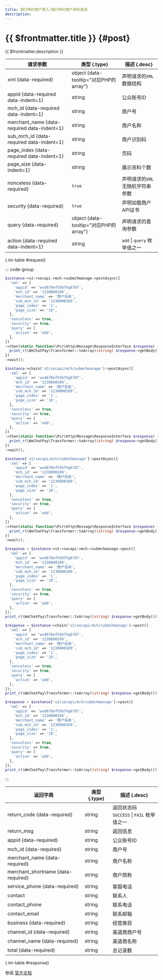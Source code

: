 ```yaml
---
title: 银行特约商户录入/银行特约商户资料查询
description: 
---
```


# {{ $frontmatter.title }} {#post}

{{ $frontmatter.description }}

| 请求参数 | 类型 {.type} | 描述 {.desc}
| --- | --- | ---
| xml {data-required} | object {data-tooltip="对应PHP的array"} | 声明请求的`XML`数据结构
| appid {data-required data-indent=1} | string | 公众账号ID
| mch_id {data-required data-indent=1} | string | 商户号
| merchant_name {data-required data-indent=1} | string | 商户名称
| sub_mch_id {data-required data-indent=1} | string | 商户识别码
| page_index {data-required data-indent=1} | string | 页码
| page_size {data-indent=1} | string | 展示资料个数
| nonceless {data-required} | `true` | 声明请求的`XML`无随机字符串参数
| security {data-required} | `true` | 声明加载商户API证书
| query {data-required} | object {data-tooltip="对应PHP的array"} | 声明请求的查询参数
| action {data-required data-indent=1} | string | `add` \| `query` 枚举值之一

{.im-table #request}

::: code-group

```php [异步纯链式]
$instance->v2->secapi->mch->submchmanage->postAsync([
  'xml' => [
    'appid' => 'wxd678efh567hg6787',
    'mch_id' => '1230000109',
    'merchant_name' => '商户名称',
    'sub_mch_id' => '1230000109',
    'page_index' => '1',
    'page_size' => '10',
  ],
  'nonceless' => true,
  'security' => true,
  'query' => [
    'action' => 'add',
  ],
])
->then(static function(\Psr\Http\Message\ResponseInterface $response) {
  print_r(\WeChatPay\Transformer::toArray((string) $response->getBody()));
})
->wait();
```

```php [异步声明式]
$instance->chain('v2/secapi/mch/submchmanage')->postAsync([
  'xml' => [
    'appid' => 'wxd678efh567hg6787',
    'mch_id' => '1230000109',
    'merchant_name' => '商户名称',
    'sub_mch_id' => '1230000109',
    'page_index' => '1',
    'page_size' => '10',
  ],
  'nonceless' => true,
  'security' => true,
  'query' => [
    'action' => 'add',
  ],
])
->then(static function(\Psr\Http\Message\ResponseInterface $response) {
  print_r(\WeChatPay\Transformer::toArray((string) $response->getBody()));
})
->wait();
```

```php [异步属性式]
$instance['v2/secapi/mch/submchmanage']->postAsync([
  'xml' => [
    'appid' => 'wxd678efh567hg6787',
    'mch_id' => '1230000109',
    'merchant_name' => '商户名称',
    'sub_mch_id' => '1230000109',
    'page_index' => '1',
    'page_size' => '10',
  ],
  'nonceless' => true,
  'security' => true,
  'query' => [
    'action' => 'add',
  ],
])
->then(static function(\Psr\Http\Message\ResponseInterface $response) {
  print_r(\WeChatPay\Transformer::toArray((string) $response->getBody()));
})
->wait();
```

```php [同步纯链式]
$response = $instance->v2->secapi->mch->submchmanage->post([
  'xml' => [
    'appid' => 'wxd678efh567hg6787',
    'mch_id' => '1230000109',
    'merchant_name' => '商户名称',
    'sub_mch_id' => '1230000109',
    'page_index' => '1',
    'page_size' => '10',
  ],
  'nonceless' => true,
  'security' => true,
  'query' => [
    'action' => 'add',
  ],
]);
print_r(\WeChatPay\Transformer::toArray((string) $response->getBody()));
```

```php [同步声明式]
$response = $instance->chain('v2/secapi/mch/submchmanage')->post([
  'xml' => [
    'appid' => 'wxd678efh567hg6787',
    'mch_id' => '1230000109',
    'merchant_name' => '商户名称',
    'sub_mch_id' => '1230000109',
    'page_index' => '1',
    'page_size' => '10',
  ],
  'nonceless' => true,
  'security' => true,
  'query' => [
    'action' => 'add',
  ],
]);
print_r(\WeChatPay\Transformer::toArray((string) $response->getBody()));
```

```php [同步属性式]
$response = $instance['v2/secapi/mch/submchmanage']->post([
  'xml' => [
    'appid' => 'wxd678efh567hg6787',
    'mch_id' => '1230000109',
    'merchant_name' => '商户名称',
    'sub_mch_id' => '1230000109',
    'page_index' => '1',
    'page_size' => '10',
  ],
  'nonceless' => true,
  'security' => true,
  'query' => [
    'action' => 'add',
  ],
]);
print_r(\WeChatPay\Transformer::toArray((string) $response->getBody()));
```

:::

| 返回字典 | 类型 {.type} | 描述 {.desc}
| --- | --- | ---
| return_code {data-required}| string | 返回状态码<br/>`SUCCESS` \| `FAIL` 枚举值之一
| return_msg | string | 返回信息
| appid {data-required}| string | 公众账号ID
| mch_id {data-required}| string | 商户号
| merchant_name {data-required}| string | 商户名称
| merchant_shortname {data-required}| string | 商户简称
| service_phone {data-required}| string | 客服电话
| contact | string | 联系人
| contact_phone | string | 联系电话
| contact_email | string | 联系邮箱
| business {data-required}| string | 经营类目
| channel_id {data-required}| string | 渠道商商户号
| channel_name {data-required}| string | 渠道商名称
| total {data-required}| string | 总记录数

{.im-table #response}

参阅 [官方文档](https://pay.weixin.qq.com/wiki/doc/api/mch_bank.php?chapter=9_22&index=3&p=9)
